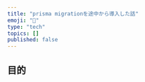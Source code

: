 ```yaml
---
title: "prisma migrationを途中から導入した話"
emoji: "🐡"
type: "tech"
topics: []
published: false
---
```


## 目的
